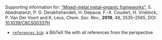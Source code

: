 Supporting information for: [“Mixed-metal metal–organic frameworks”](https://doi.org/10.1039/C8CS00337H), S. Abednatanzi, P. G. Derakhshandeh, H. Depauw, F.-X. Coudert, H. Vrielinck, P. Van Der Voort and K. Leus, _Chem. Soc. Rev._, **2019**, 48, 2535–2565, DOI: [10.1039/C8CS00337H](https://doi.org/10.1039/C8CS00337H)


- [`references.bib`](references.bib): a BibTeX file with all references from the perspective
